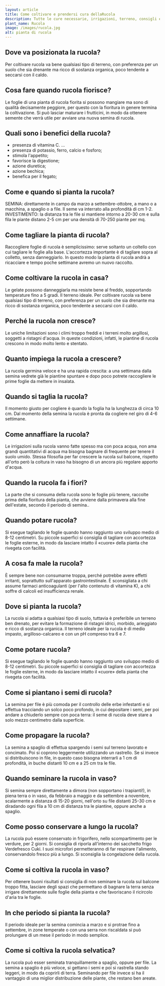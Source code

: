 ```yaml
---
layout: article
title: Come coltivare e prendersi cura dellaRucola
description: Tutte le cure necessarie, irrigazioni, terreno, consigli e molto altro sulla coltivazione della Rucola
plant_name: Rucola
image: /images/rucola.jpg
alt: pianta di rucola
---
```


## Dove va posizionata la rucola?

 Per coltivare rucola va bene qualsiasi tipo di terreno, con preferenza per un suolo che sia drenante ma ricco di sostanza organica, poco tendente a seccarsi con il caldo.

## Cosa fare quando rucola fiorisce?

 Le foglie di una pianta di rucola fiorita si possono mangiare ma sono di qualità decisamente peggiore, per questo con la fioritura in genere termina la coltivazione. Si può lasciar maturare i frutticini, in modo da ottenere semente che verrà utile per avviare una nuova semina di rucola.

## Quali sono i benefici della rucola?

- presenza di vitamina C. ...
- presenza di potassio, ferro, calcio e fosforo;
- stimola l'appetito;
- favorisce la digestione;
- azione diuretica;
- azione bechica;
- benefica per il fegato;

## Come e quando si pianta la rucola?

SEMINA: direttamente in campo da marzo a settembre-ottobre, a mano o a macchina, a spaglio o a file. Il seme va interrato alla profondità di cm 1-2. INVESTIMENTO: la distanza tra le file si mantiene intorno a 20-30 cm e sulla fila le piante distano 2-5 cm per una densità di 70-250 piante per mq.

## Come tagliare la pianta di rucola?

Raccogliere foglie di rucola è semplicissimo: serve soltanto un coltello con cui tagliare le foglie alla base. L'accortezza importante è di tagliare sopra al colletto, senza danneggiarlo. In questo modo la pianta di rucola andrà a ricacciare e tempo poche settimane avremo un nuovo raccolto.

## Come coltivare la rucola in casa?

 Le gelate possono danneggiarla ma resiste bene al freddo, sopportando temperature fino a 5 gradi. Il terreno ideale. Per coltivare rucola va bene qualsiasi tipo di terreno, con preferenza per un suolo che sia drenante ma ricco di sostanza organica, poco tendente a seccarsi con il caldo.

## Perché la rucola non cresce?

 Le uniche limitazioni sono i climi troppo freddi e i terreni molto argillosi, soggetti a ristagni d'acqua. In queste condizioni, infatti, le piantine di rucola crescono in modo molto lento e stentato.

## Quanto impiega la rucola a crescere?

La rucola germina veloce e ha una rapida crescita: a una settimana dalla semina vedrete già le piantine spuntare e dopo poco potrete raccogliere le prime foglie da mettere in insalata.

## Quando si taglia la rucola?

Il momento giusto per cogliere è quando la foglia ha la lunghezza di circa 10 cm. Dal momento della semina la rucola è pronta da cogliere nel giro di 4-6 settimane.

## Come annaffiare la rucola?

Le irrigazioni sulla rucola vanno fatte spesso ma con poca acqua, non ama grandi quantitativi di acqua ma bisogna bagnare di frequente per tenere il suolo umido. Stessa filosofia per far crescere la rucola sul balcone, rispetto all'orto però la coltura in vaso ha bisogno di un ancora più regolare apporto d'acqua.

## Quando la rucola fa i fiori?

La parte che si consuma della rucola sono le foglie più tenere, raccolte prima della fioritura della pianta, che avviene dalla primavera alla fine dell'estate, secondo il periodo di semina..

## Quando potare rucola?

Si esegue tagliando le foglie quando hanno raggiunto uno sviluppo medio di 8-12 centimetri. Su piccole superfici si consiglia di tagliare con accortezza le foglie esterne, in modo da lasciare intatto il «cuore» della pianta che rivegeta con facilità.

## A cosa fa male la rucola?

È sempre bene non consumarne troppa, perché potrebbe avere effetti irritanti, soprattutto sull'apparato gastrointestinale. È sconsigliata a chi assume farmaci anticoagulanti (per l'alto contenuto di vitamina K), a chi soffre di calcoli ed insufficienza renale.

## Dove si pianta la rucola?

La rucola si adatta a qualsiasi tipo di suolo, tuttavia è preferibile un terreno ben drenato, per evitare la formazione di ristagni idrici, morbido, arieggiato e ricco di sostanza organica. Il terreno ideale per la rucola è di medio impasto, argilloso-calcareo e con un pH compreso tra 6 e 7.

## Come potare rucola?

 Si esegue tagliando le foglie quando hanno raggiunto uno sviluppo medio di 8-12 centimetri. Su piccole superfici si consiglia di tagliare con accortezza le foglie esterne, in modo da lasciare intatto il «cuore» della pianta che rivegeta con facilità.

## Come si piantano i semi di rucola?

La semina per file è più comoda per il controllo delle erbe infestanti e si effettua tracciando un solco poco profondo, in cui depositare i semi, per poi andare a chiuderlo sempre con poca terra: il seme di rucola deve stare a solo mezzo centimetro dalla superficie.

## Come propagare la rucola?

La semina a spaglio di effettua spargendo i semi sul terreno lavorato e concimato. Poi si coprono leggermente utilizzando un rastrello. Se si invece si distribuiscono in file, in questo caso bisogna interrarli a 1 cm di profondità, in buche distanti 10 cm e a 25 cm tra le file.

## Quando seminare la rucola in vaso?

Si semina sempre direttamente a dimora (non sopportano i trapianti!), in piena terra o in vaso, da febbraio a maggio e da settembre a novembre, scalarmente a distanza di 15-20 giorni, nell'orto su file distanti 25-30 cm e diradando ogni fila a 10 cm di distanza tra le piantine, oppure anche a spaglio.

## Come posso conservare a lungo la rucola?

La rucola può essere conservato in frigorifero, nello scompartimento per le verdure, per 2 giorni. Si consiglia di riporla all'interno dei sacchetto frigo Verdefresco Cuki. I suoi microfori permetteranno di far respirare l'alimento, conservandolo fresco più a lungo. Si sconsiglia la congelazione della rucola.

## Come si coltiva la rucola in vaso?

 Per ottenere buoni risultati si consiglia di non seminare la rucola sul balcone troppo fitta, lasciare degli spazi che permettano di bagnare la terra senza irrigare direttamente sulle foglie della pianta e che favoriscano il ricircolo d'aria tra le foglie.

## In che periodo si pianta la rucola?

Il periodo ideale per la semina comincia a marzo e si protrae fino a settembre, in zone temperate o con una serra non riscaldata si può prolungare di un mese il periodo in modo semplice.

## Come si coltiva la rucola selvatica?

La rucola può esser seminata tranquillamente a spaglio, oppure per file. La semina a spaglio è più veloce, si gettano i semi e poi si rastrella stando leggeri, in modo da coprirli di terra. Seminando per file invece si ha il vantaggio di una miglior distribuzione delle piante, che restano ben areate.

